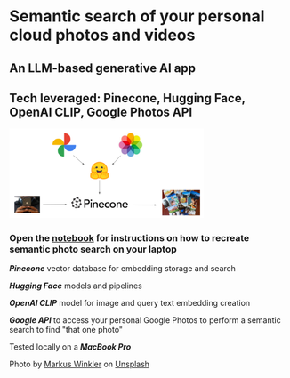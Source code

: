 # Semantic search of your personal cloud photos and videos

## An LLM-based generative AI app

## Tech leveraged: Pinecone, Hugging Face, OpenAI CLIP, Google Photos API

<img src="read_me_img/app-overview.png" alt="drawing" width="350"/>

### Open the [notebook](photo_embeddings_clip.ipynb) for instructions on how to recreate semantic photo search on your laptop

***Pinecone*** vector database for embedding storage and search 

***Hugging Face*** models and pipelines

***OpenAI CLIP*** model for image and query text embedding creation

***Google API*** to access your personal Google Photos to perform a semantic search to find "that one photo"

Tested locally on a ***MacBook Pro***



Photo by <a href="https://unsplash.com/@markuswinkler?utm_source=unsplash&utm_medium=referral&utm_content=creditCopyText">Markus Winkler</a> on <a href="https://unsplash.com/photos/afW1hht0NSs?utm_source=unsplash&utm_medium=referral&utm_content=creditCopyText">Unsplash</a>
